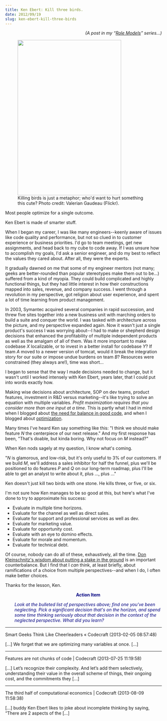 ```yaml
---
title: Ken Ebert: Kill three birds.
date: 2012/09/19
slug: ken-ebert-kill-three-birds
---
```


<p style="text-align:right;"><em>(A post in my “<a href="/category/role-models/">Role Models</a>” series…)</em></p>


<figure><img title="three birds" src="http://farm4.staticflickr.com/3074/2964654279_301b98257f.jpg" alt="" width="333" height="500" /><figcaption>Killing birds is just a metaphor; who'd want to hurt something this cute? Photo credit: Valerian Gaudeau (Flickr).</figcaption></figure>

Most people optimize for a single outcome.

Ken Ebert is made of smarter stuff.

When I began my career, I was like many engineers--keenly aware of issues like code quality and performance, but not so clued in to customer experience or business priorities. I'd go to team meetings, get new assignments, and head back to my cube to code away. If I was unsure how to accomplish my goals, I'd ask a senior engineer, and do my best to reflect the values they cared about. After all, they were the experts.

It gradually dawned on me that some of my engineer mentors (not many; geeks are better-rounded than popular stereotypes make them out to be...) suffered from a kind of myopia. They could build complicated and highly functional things, but they had little interest in how their constructions mapped into sales, revenue, and company success. I went through a revolution in my perspective, got religion about user experience, and spent a lot of time learning from product management.

In 2003, Symantec acquired several companies in rapid succession, and threw five sites together into a new business unit with marching orders to build a suite and conquer the world. I was tasked with architecture across the picture, and my perspective expanded again. Now it wasn't just a single product's success I was worrying about--I had to make or shepherd design decisions that enhanced the profitability of multiple independent products as well as the amalgam of all of them. Was it more important to make codebase <em>X</em> localizable, or to invest in a better install for codebase <em>Y</em>? If team <em>A</em> moved to a newer version of tomcat, would it break the integration story for our suite or impose undue burdens on team <em>B</em>? Resources were constrained (they always are!), time was short...

I began to sense that the way I made decisions needed to change, but it wasn't until I worked intensely with Ken Ebert, years later, that I could put into words exactly how.

Making wise decisions about architecture, SOP on dev teams, product features, investment in R&D versus marketing--it's like trying to solve an equation with multiple variables. <em>Profit maximization requires that you consider more than one input at a time. </em>This is partly what I had in mind when I blogged about <a title="Good Code Is Balanced" href="/2012/08/27/good-code-is-balanced/">the need for balance in good code</a>, and when I blogged about <a title="Good Code Is Optimized" href="/2012/08/27/good-code-is-optimized/">optimization</a>.

Many times I've heard Ken say something like this: "I think we should make feature <em>N</em> the centerpiece of our next release." And my first response has been, "That's doable, but kinda boring. Why not focus on <em>M</em> instead?"

When Ken nods sagely at my question, I know what's coming.

"<em>N</em> is glamorous, and low-risk, but it's only useful to 3% of our customers. If we build <em>M</em>, we'll address a sales inhibitor for half the funnel, plus we'll be positioned to do features <em>P</em> and <em>Q</em> on our long-term roadmap, plus I'll be able to get an analyst to write about it, plus ..., plus ..."

Ken doesn't just kill two birds with one stone. He kills three, or five, or six.

I'm not sure how Ken manages to be so good at this, but here's what I've done to try to approximate his success:
<ul>
	<li>Evaluate in multiple time horizons.</li>
	<li>Evaluate for the channel as well as direct sales.</li>
	<li>Evaluate for support and professional services as well as dev.</li>
	<li>Evaluate for marketing value.</li>
	<li>Evaluate for opportunity cost.</li>
	<li>Evaluate with an eye to domino effects.</li>
	<li>Evaluate for morale and momentum.</li>
	<li>Evaluate for technical debt.</li>
</ul>
Of course, nobody can do all of these, exhaustively, all the time. <a title="Don Kleinschnitz: Put a stake in the ground." href="/2012/09/14/don-kleinschnitz-stake/">Don Kleinschnitz's wisdom about putting a stake in the ground</a> is an important counterbalance. But I find that I <em>can</em> think, at least briefly, about ramifications of a choice from multiple perspectives--and when I do, I often make better choices.

Thanks for the lesson, Ken.
<p style="padding-left:30px;text-align:center;"><strong><span style="color:#000080;">Action Item</span></strong></p>
<p style="padding-left:30px;"><em><span style="color:#000080;">Look at the bulleted list of perspectives above; find one you've been neglecting. Pick a significant decision that's on the horizon, and spend some time thinking seriously about that decision in the context of the neglected perspective. What did you learn?</span></em></p>

---

Smart Geeks Think Like Cheerleaders &laquo; Codecraft (2013-02-05 08:57:48)

[...] We forget that we are optimizing many variables at once. [...]

---

Features are not chunks of code | Codecraft (2013-07-25 11:19:58)

[…] Let’s recognize their complexity. And let’s add them selectively, understanding their value in the overall scheme of things, their ongoing cost, and the commitments they […]

---

The third half of computational economics | Codecraft (2013-08-09 11:58:38)

[…] buddy Ken Ebert likes to joke about incomplete thinking by saying, “There are 2 aspects of the […]